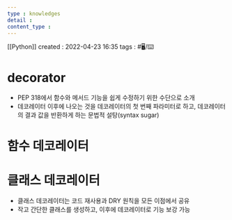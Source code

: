 ```yaml
---
type : knowledges
detail : 
content_type :
---
```


[[Python]]
created : 2022-04-23 16:35
tags : #🖥️/⌨️ 

# decorator
- PEP 318에서 함수와 메서드 기능을 쉽게 수정하기 위한 수단으로 소개
- 데코레이터 이후에 나오는 것을 데코레이터의 첫 번째 파라미터로 하고, 데코레이터의 결과 값을 반환하게 하는 문법적 설탕(syntax sugar)

# 함수 데코레이터

# 클래스 데코레이터
- 클래스 데코레이터는 코드 재사용과  DRY 원칙을 모든 이점에서 공유
- 작고 간단한 클래스를 생성하고, 이후에 데코레이터로 기능 보강 가능
